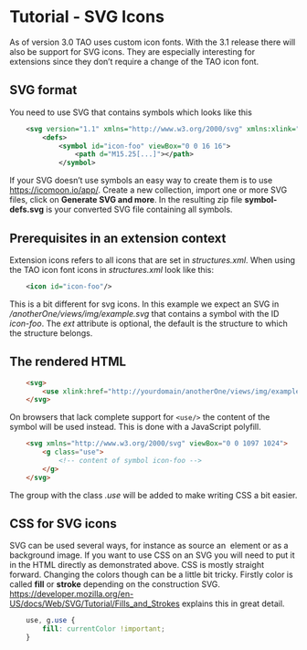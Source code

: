 <!--
parent: Tutorials
created_at: '2016-04-29 17:14:19'
updated_at: '2016-05-04 17:35:08'
authors:
    - 'Dieter Raber'
tags:
    - Tutorials
-->

Tutorial - SVG Icons
====================

As of version 3.0 TAO uses custom icon fonts. With the 3.1 release there will also be support for SVG icons. They are especially interesting for extensions since they don’t require a change of the TAO icon font.

SVG format
----------

You need to use SVG that contains symbols which looks like this

```xml
    <svg version="1.1" xmlns="http://www.w3.org/2000/svg" xmlns:xlink="http://www.w3.org/1999/xlink">
        <defs>
            <symbol id="icon-foo" viewBox="0 0 16 16">
                <path d="M15.25[...]"></path>
            </symbol>
```

If your SVG doesn’t use symbols an easy way to create them is to use https://icomoon.io/app/. Create a new collection, import one or more SVG files, click on **Generate SVG and more**. In the resulting zip file **symbol-defs.svg** is your converted SVG file containing all symbols.

Prerequisites in an extension context
-------------------------------------

Extension icons refers to all icons that are set in *structures.xml*. When using the TAO icon font icons in *structures.xml* look like this:
```xml
    <icon id="icon-foo"/>
```

This is a bit different for svg icons. In this example we expect an SVG in */anotherOne/views/img/example.svg* that contains a symbol with the ID *icon-foo*. The *ext* attribute is optional, the default is the structure to which the structure belongs.

The rendered HTML
-----------------
```html
    <svg>
        <use xlink:href="http://yourdomain/anotherOne/views/img/example#icon-foo"></use>
    </svg>
```

On browsers that lack complete support for `<use/>` the content of the symbol will be used instead. This is done with a JavaScript polyfill.

```html
    <svg xmlns="http://www.w3.org/2000/svg" viewBox="0 0 1097 1024">
        <g class="use">
            <!-- content of symbol icon-foo --> 
        </g>
    </svg>
```
The group with the class *.use* will be added to make writing CSS a bit easier.

CSS for SVG icons
-----------------

SVG can be used several ways, for instance as source an <code><img /></code> element or as a background image. If you want to use CSS on an SVG you will need to put it in the HTML directly as demonstrated above. CSS is mostly straight forward. Changing the colors though can be a little bit tricky. Firstly color is called **fill** or **stroke** depending on the construction SVG. https://developer.mozilla.org/en-US/docs/Web/SVG/Tutorial/Fills_and_Strokes explains this in great detail.

```css
    use, g.use {
        fill: currentColor !important;
    }
```


